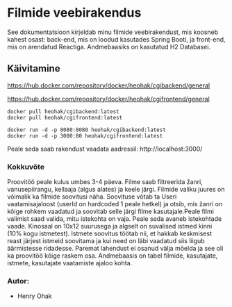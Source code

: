 ﻿# Filmide veebirakendus
See dokumentatsioon kirjeldab minu filmide veebirakendust, mis koosneb kahest osast: back-end,
mis on loodud kasutades Spring Booti, ja front-end, mis on arendatud Reactiga. Andmebaasiks on kasutatud H2 Databasei.

## Käivitamine 
https://hub.docker.com/repository/docker/heohak/cgibackend/general

https://hub.docker.com/repository/docker/heohak/cgifrontend/general
```
docker pull heohak/cgibackend:latest
docker pull heohak/cgifrontend:latest

docker run -d -p 8080:8080 heohak/cgibackend:latest
docker run -d -p 3000:80 heohak/cgifrontend:latest
```
Peale seda saab rakendust vaadata aadressil: http://localhost:3000/




### Kokkuvõte
Proovitöö peale kulus umbes 3-4 päeva. Filme saab filtreerida žanri, vanusepiirangu, kellaaja (algus alates) ja keele järgi.
Filmide valiku juures on võimalik ka filmide soovitusi näha. Soovituse võtab ta Useri vaatamisajaloost (userId on hardcoded 1 peale hetkel) ja otsib, mis žanri on kõige rohkem vaadatud ja soovitab
selle järgi filme kasutajale.Peale filmi valimist saad valida, mitu istekohta on vaja. Peale seda avaneb istekohtade vaade. Kinosaal on 10x12 suurusega ja algselt on suvalised istmed kinni (10% kogu istmetest).
Istmete soovitus töötab nii, et hakkab keskmisest reast järjest istmeid soovitama ja kui need on läbi vaadatud siis liigub äärmistesse ridadesse. Paremat lahendust ei osanud välja mõelda ja see oli
ka proovitöö kõige raskem osa. Andmebaasis on tabel filmide, kasutajate, istmete, kasutajate vaatamiste ajaloo kohta.




### Autor:
- Henry Ohak
